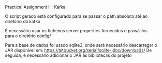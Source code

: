 Practical Assignment I – Kafka

O script gerado está configurado para se passar o path absoluto até ao diretório do kafka

É necessário usar os ficheiros server.properties fornecidos e passá-los para o diretório config/

Para a base de dados foi usado sqlite3, onde será necessário descarregar o JAR disponível em:
https://bitbucket.org/xerial/sqlite-jdbc/downloads/
De seguida, é necessário adicionar o JAR às bibliotecas do projeto

